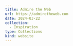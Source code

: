 ```yaml
---
title: Admire the Web
url: https://admiretheweb.com
date: 2024-03-22
collection:
  - Inspiration
type: Collections
kind: website
---
```

